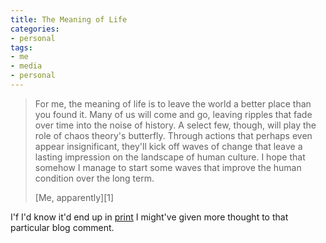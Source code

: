 ```yaml
---
title: The Meaning of Life
categories:
- personal
tags:
- me
- media
- personal
---
```


> For me, the meaning of life is to leave the world a better place than you found it. Many of us will come and go, leaving ripples that fade over time into the noise of history. A select few, though, will play the role of chaos theory's butterfly. Through actions that perhaps even appear insignificant, they'll kick off waves of change that leave a lasting impression on the landscape of human culture. I hope that somehow I manage to start some waves that improve the human condition over the long term.
> <footer>[Me, apparently][1]</footer>

   [1]: http://www.beliefnet.com/story/178/story_17876_1.html

I'f I'd know it'd end up in [print][2] I might've given more thought to that particular blog comment.

   [2]: http://www.amazon.com/exec/obidos/ASIN/1577315146/phobia-20
